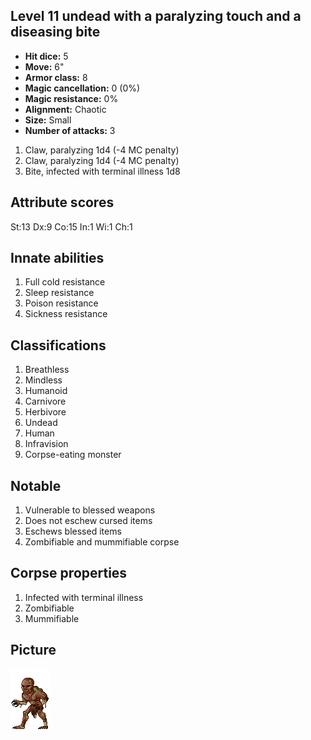 ## Level 11 undead with a paralyzing touch and a diseasing bite

- **Hit dice:** 5
- **Move:** 6"
- **Armor class:** 8
- **Magic cancellation:** 0 (0%)
- **Magic resistance:** 0%
- **Alignment:** Chaotic
- **Size:** Small
- **Number of attacks:** 3
1. Claw, paralyzing 1d4 (-4 MC penalty)
2. Claw, paralyzing 1d4 (-4 MC penalty)
3. Bite, infected with terminal illness 1d8

## Attribute scores

St:13 Dx:9 Co:15 In:1 Wi:1 Ch:1

## Innate abilities

1. Full cold resistance
2. Sleep resistance
3. Poison resistance
4. Sickness resistance

## Classifications

1. Breathless
2. Mindless
3. Humanoid
4. Carnivore
5. Herbivore
6. Undead
7. Human
8. Infravision
9. Corpse-eating monster

## Notable

1. Vulnerable to blessed weapons
2. Does not eschew cursed items
3. Eschews blessed items
4. Zombifiable and mummifiable corpse

## Corpse properties

1. Infected with terminal illness
2. Zombifiable
3. Mummifiable

## Picture

![Ghast](https://github.com/hyvanmielenpelit/GnollHackTileSet/blob/main/Monsters/ghast/ghast.png?raw=true)
